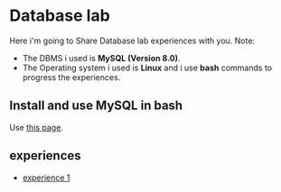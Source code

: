 # Database lab
Here i'm going to Share Database lab experiences with you.
Note:
- The DBMS i used is **MySQL (Version 8.0)**. 
- The Operating system i used is **Linux** and i use **bash** commands to progress the experiences.

## Install and use MySQL in bash
Use [this page](https://www.digitalocean.com/community/tutorials/how-to-install-mysql-on-ubuntu-18-04).

## experiences
- [experience 1](./exp1)
